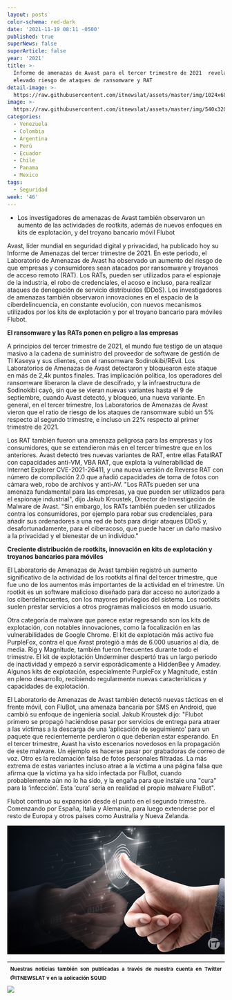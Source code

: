 ```yaml
---
layout: posts
color-schema: red-dark
date: '2021-11-19 08:11 -0500'
published: true
superNews: false
superArticle: false
year: '2021'
title: >-
  Informe de amenazas de Avast para el tercer trimestre de 2021  revela un
  elevado riesgo de ataques de ransomware y RAT
detail-image: >-
  https://raw.githubusercontent.com/itnewslat/assets/master/img/1024x680/seguridad-virtual-g.jpg
image: >-
  https://raw.githubusercontent.com/itnewslat/assets/master/img/540x320/seguridad-virtual-p.jpg
categories:
  - Venezuela
  - Colombia
  - Argentina
  - Perú
  - Ecuador
  - Chile
  - Panama
  - Mexico
tags:
  - Seguridad
week: '46'
---
```

- Los investigadores de amenazas de Avast también observaron un aumento de las actividades de rootkits, además de nuevos enfoques en kits de explotación, y del troyano bancario móvil Flubot

Avast, líder mundial en seguridad digital y privacidad, ha publicado hoy su Informe de Amenazas del tercer trimestre de 2021. En este periodo, el Laboratorio de Amenazas de Avast ha observado un aumento del riesgo de que empresas y consumidores sean atacados por ransomware y troyanos de acceso remoto (RAT). Los RATs, pueden ser utilizados para el espionaje de la industria, el robo de credenciales, el acoso e incluso, para realizar ataques de denegación de servicio distribuidos (DDoS). Los investigadores de amenazas también observaron innovaciones en el espacio de la ciberdelincuencia, en constante evolución, con nuevos mecanismos utilizados por los kits de explotación y por el troyano bancario para móviles Flubot.

**El ransomware y las RATs ponen en peligro a las empresas**

A principios del tercer trimestre de 2021, el mundo fue testigo de un ataque masivo a la cadena de suministro del proveedor de software de gestión de TI Kaseya y sus clientes, con el ransomware Sodinokibi/REvil. Los Laboratorios de Amenazas de Avast detectaron y bloquearon este ataque en más de 2,4k puntos finales. Tras implicación política, los operadores del ransomware liberaron la clave de descifrado, y la infraestructura de Sodinokibi cayó, sin que se vieran nuevas variantes hasta el 9 de septiembre, cuando Avast detectó, y bloqueó, una nueva variante. En general, en el tercer trimestre, los Laboratorios de Amenazas de Avast vieron que el ratio de riesgo de los ataques de ransomware subió un 5% respecto al segundo trimestre, e incluso un 22% respecto al primer trimestre de 2021.
 
Los RAT también fueron una amenaza peligrosa para las empresas y los consumidores, que se extendieron más en el tercer trimestre que en los anteriores. Avast detectó tres nuevas variantes de RAT, entre ellas FatalRAT con capacidades anti-VM, VBA RAT, que explota la vulnerabilidad de Internet Explorer CVE-2021-26411, y una nueva versión de Reverse RAT con número de compilación 2.0 que añadió capacidades de toma de fotos con cámara web, robo de archivos y anti-AV. "Los RATs pueden ser una amenaza fundamental para las empresas, ya que pueden ser utilizados para el espionaje industrial", dijo Jakub Kroustek, Director de Investigación de Malware de Avast. "Sin embargo, los RATs también pueden ser utilizados contra los consumidores, por ejemplo para robar sus credenciales, para añadir sus ordenadores a una red de bots para dirigir ataques DDoS y, desafortunadamente, para el ciberacoso, que puede hacer un daño masivo a la privacidad y el bienestar de un individuo."
 
**Creciente distribución de rootkits, innovación en kits de explotación y troyanos bancarios para móviles**

El Laboratorio de Amenazas de Avast también registró un aumento significativo de la actividad de los rootkits al final del tercer trimestre, que fue uno de los aumentos más importantes de la actividad en el trimestre. Un rootkit es un software malicioso diseñado para dar acceso no autorizado a los ciberdelincuentes, con los mayores privilegios del sistema. Los rootkits suelen prestar servicios a otros programas maliciosos en modo usuario. 
 
Otra categoría de malware que parece estar regresando son los kits de explotación, con notables innovaciones, como la focalización en las vulnerabilidades de Google Chrome. El kit de explotación más activo fue PurpleFox, contra el que Avast protegió a más de 6.000 usuarios al día, de media. Rig y Magnitude, también fueron frecuentes durante todo el trimestre. El kit de explotación Underminer despertó tras un largo periodo de inactividad y empezó a servir esporádicamente a HiddenBee y Amadey. Algunos kits de explotación, especialmente PurpleFox y Magnitude, están en pleno desarrollo, recibiendo regularmente nuevas características y capacidades de explotación. 
 
El Laboratorio de Amenazas de Avast también detectó nuevas tácticas en el frente móvil, con FluBot, una amenaza bancaria por SMS en Android, que cambió su enfoque de ingeniería social. Jakub Kroustek dijo: "Flubot primero se propagó haciéndose pasar por servicios de entrega para atraer a las víctimas a la descarga de una ‘aplicación de seguimiento’ para un paquete que recientemente perdieron o que deberían estar esperando. En el tercer trimestre, Avast ha visto escenarios novedosos en la propagación de este malware. Un ejemplo es hacerse pasar por grabadoras de correo de voz. Otro es la reclamación falsa de fotos personales filtradas. La más extrema de estas variantes incluso atrae a la víctima a una página falsa que afirma que la víctima ya ha sido infectada por FluBot, cuando probablemente aún no lo ha sido, y la engaña para que instale una "cura" para la ‘infección’. Esta ‘cura’ sería en realidad el propio malware FluBot". 

Flubot continuó su expansión desde el punto en el segundo trimestre. Comenzando por España, Italia y Alemania, para luego extenderse por el resto de Europa y otros países como Australia y Nueva Zelanda.

![](https://raw.githubusercontent.com/itnewslat/assets/master/img/540x320/seguridad-virtual-p.jpg)

<table style="height: 42px;" width="569">
<tbody>
<tr>
<td style="text-align: justify;"><sub><strong>Nuestras noticias también son publicadas a través de nuestra cuenta en Twitter <a href="https://twitter.com/itnewslat?lang=es">@ITNEWSLAT</a> y en la aplicación <a href="https://squidapp.co/en/">SQUID</a></strong></sub></td>
</tr>
</tbody>
</table>

<img src="https://tracker.metricool.com/c3po.jpg?hash=56f88a41e39ab42c063cc51676587a04"/>
